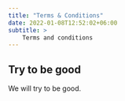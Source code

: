 ```yaml
---
title: "Terms & Conditions"
date: 2022-01-08T12:52:02+06:00
subtitle: >
    Terms and conditions
---
```

## Try to be good
We will try to be good. 
